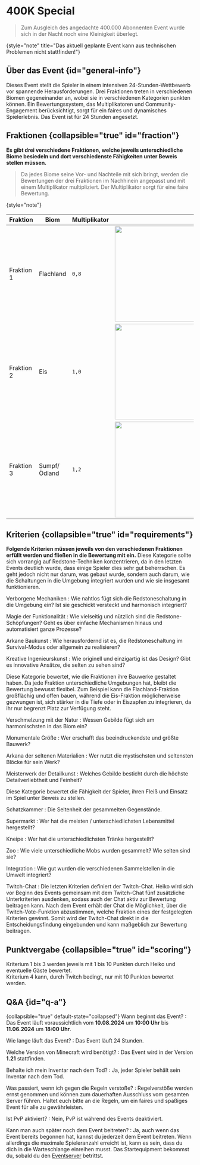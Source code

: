<primary-label ref="event-running" />
<secondary-label ref="civilisation-date" />

# 400K Special

> Zum Ausgleich des angedachte 400.000 Abonnenten Event wurde sich in der Nacht noch eine Kleinigkeit überlegt.
>
{style="note" title="Das aktuell geplante Event kann aus technischen Problemen nicht stattfinden!"}

## Über das Event {id="general-info"}

Dieses Event stellt die Spieler in einem intensiven 24-Stunden-Wettbewerb vor spannende Herausforderungen.
Drei Fraktionen treten in verschiedenen Biomen gegeneinander an, wobei sie in verschiedenen Kategorien punkten können.
Ein Bewertungssystem, das Multiplikatoren und Community-Engagement berücksichtigt, sorgt für ein faires und dynamisches
Spielerlebnis.
Das Event ist für 24 Stunden angesetzt.

## Fraktionen {collapsible="true" id="fraction"}

**Es gibt drei verschiedene Fraktionen, welche jeweils unterschiedliche Biome besiedeln und dort verschiedenste
Fähigkeiten unter Beweis stellen müssen.**

> Da jedes Biome seine Vor- und Nachteile mit sich bringt, werden die Bewertungen der drei
> Fraktionen im Nachhinein angepasst und mit einem Multiplikator multipliziert.
> Der Multiplikator sorgt für eine faire Bewertung.
>
{style="note"}

| Fraktion   | Biom          | Multiplikator |                                                                                   |
|------------|---------------|---------------|-----------------------------------------------------------------------------------|
| Fraktion 1 | Flachland     | `0,8`         | <img src="plains-biom.png" width="256" thumbnail="true" border-effect="rounded"/> |
| Fraktion 2 | Eis           | `1,0`         | <img src="ice-biom.png" width="256" thumbnail="true" border-effect="rounded"/>    |
| Fraktion 3 | Sumpf/ Ödland | `1,2`         | <img src="swamp-biom.png" width="256" thumbnail="true" border-effect="rounded"/>  |

## Kriterien {collapsible="true" id="requirements"}

**Folgende Kriterien müssen jeweils von den verschiedenen Fraktionen erfüllt werden und fließen in die Bewertung mit
ein.**
<tabs>
<tab title="Kriterium 1">
<deflist>
<def title="Redstone">
Diese Kategorie sollte sich vorrangig auf Redstone-Techniken konzentrieren, da in den letzten Events deutlich wurde, dass einige Spieler dies sehr gut beherrschen. Es geht jedoch nicht nur darum, was gebaut wurde, sondern auch darum, wie die Schaltungen in die Umgebung integriert wurden und wie sie insgesamt funktionieren.

Verborgene Mechaniken
: Wie nahtlos fügt sich die Redstoneschaltung in die Umgebung ein? Ist sie geschickt versteckt und harmonisch
integriert?

Magie der Funktionalität
: Wie vielseitig und nützlich sind die Redstone-Schöpfungen? Geht es über einfache Mechanismen hinaus und automatisiert
ganze Prozesse?

Arkane Baukunst
: Wie herausfordernd ist es, die Redstoneschaltung im Survival-Modus oder allgemein zu realisieren?

Kreative Ingenieurskunst
: Wie originell und einzigartig ist das Design? Gibt es innovative Ansätze, die selten zu sehen sind?

</def>
</deflist>
</tab>
<tab title="Kriterium 2">
<deflist>
<def title="Bauen">
Diese Kategorie bewertet, wie die Fraktionen ihre Bauwerke gestaltet haben. Da jede Fraktion unterschiedliche Umgebungen hat, bleibt die Bewertung bewusst flexibel. Zum Beispiel kann die Flachland-Fraktion großflächig und offen bauen, während die Eis-Fraktion möglicherweise gezwungen ist, sich stärker in die Tiefe oder in Eiszapfen zu integrieren, da ihr nur begrenzt Platz zur Verfügung steht.

Verschmelzung mit der Natur
: Wessen Gebilde fügt sich am harmonischsten in das Biom ein?

Monumentale Größe
: Wer erschafft das beeindruckendste und größte Bauwerk?

Arkana der seltenen Materialien
: Wer nutzt die mystischsten und seltensten Blöcke für sein Werk?

Meisterwerk der Detailkunst
: Welches Gebilde besticht durch die höchste Detailverliebtheit und Feinheit?

</def>
</deflist>
</tab>
<tab title="Kriterium 3">
<deflist>
<def title="Sammeln">

Diese Kategorie bewertet die Fähigkeit der Spieler, ihren Fleiß und Einsatz im Spiel unter Beweis zu stellen.

Schatzkammer
: Die Seltenheit der gesammelten Gegenstände.

Supermarkt
: Wer hat die meisten / unterschiedlichsten Lebensmittel hergestellt?

Kneipe
: Wer hat die unterschiedlichsten Tränke hergestellt?

Zoo
: Wie viele unterschiedliche Mobs wurden gesammelt? Wie selten sind sie?

Integration
: Wie gut wurden die verschiedenen Sammelstellen in die Umwelt integriert?

</def>
</deflist>
</tab>
<tab title="Kriterium 4">

Twitch-Chat
: Die letzten Kriterien definiert der Twitch-Chat. Heiko wird sich vor Beginn des Events gemeinsam mit dem Twitch-Chat
fünf zusätzliche Unterkriterien ausdenken, sodass auch der Chat aktiv zur Bewertung beitragen kann. Nach dem Event
erhält
der Chat die Möglichkeit, über die Twitch-Vote-Funktion abzustimmen, welche Fraktion eines der festgelegten Kriterien
gewinnt. Somit wird der Twitch-Chat direkt in die Entscheidungsfindung eingebunden und kann maßgeblich zur Bewertung
beitragen.

</tab>
</tabs>

## Punktvergabe {collapsible="true" id="scoring"}

Kriterium 1 bis 3 werden jeweils mit 1 bis 10 Punkten durch Heiko und eventuelle Gäste bewertet.
\
Kriterium 4 kann, durch Twitch bedingt, nur mit 10 Punkten bewertet werden.

## Q&amp;A {id="q-a"}

{collapsible="true" default-state="collapsed"}
Wann beginnt das Event?
: Das Event läuft voraussichtlich vom **10.08.2024** um **10:00 Uhr** bis **11.06.2024** um **18:00 Uhr**.

Wie lange läuft das Event?
: Das Event läuft 24 Stunden.

Welche Version von Minecraft wird benötigt?
: Das Event wird in der Version **1.21** stattfinden.

Behalte ich mein Inventar nach dem Tod?
: Ja, jeder Spieler behält sein Inventar nach dem Tod.

Was passiert, wenn ich gegen die Regeln verstoße?
: Regelverstöße werden ernst genommen und können zum dauerhaften Ausschluss vom gesamten Server führen. Haltet euch
bitte an die Regeln, um ein faires und spaßiges Event für alle zu gewährleisten.

Ist PvP aktiviert?
: Nein, PvP ist während des Events deaktiviert.

Kann man auch später noch dem Event beitreten?
: Ja, auch wenn das Event bereits begonnen hat, kannst du jederzeit dem Event beitreten. Wenn allerdings die maximale
Spieleranzahl erreicht ist, kann es sein, dass du dich in die Warteschlange einreihen musst.
Das Startequipment bekommst du, sobald du den [Eventserver](how-to-take-part-in-an-event.md) betrittst.
